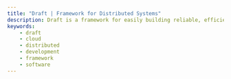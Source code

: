 ```yaml
---
title: "Draft | Framework for Distributed Systems"
description: Draft is a framework for easily building reliable, efficient, and scalable distributed systems.
keywords:
    - draft
    - cloud
    - distributed
    - development
    - framework
    - software
---
```

